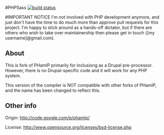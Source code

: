 #PHPSass [![build status](https://travis-ci.org/richthegeek/phpsass.png)](https://travis-ci.org/richthegeek/phpsass)

#IMPORTANT NOTICE
I'm not involved with PHP development anymore, and just don't have the time to do much more than approve pull requests for this project. I'm happy to stick around as a hands-off dictator, but if there are others who wish to take over maintainership then please get in touch ([my username]@gmail.com).

## About
This is fork of PHamlP primarily for inclusiong as a Drupal pre-processor.
However, there is no Drupal-specific code and it will work for any PHP system.

This version of the compiler is NOT compatible with other forks of PHamlP, and
the name has been changed to reflect this.

## Other info
Origin: <http://code.google.com/p/phamlp/>

License: <http://www.opensource.org/licenses/bsd-license.php>

